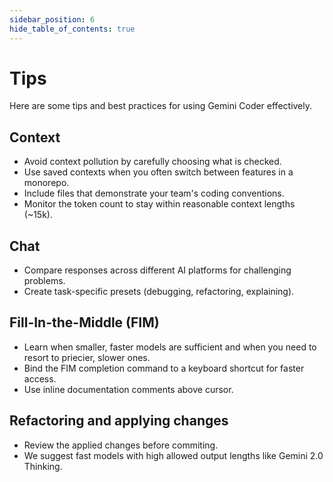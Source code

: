 ```yaml
---
sidebar_position: 6
hide_table_of_contents: true
---
```


# Tips

Here are some tips and best practices for using Gemini Coder effectively.

## Context

- Avoid context pollution by carefully choosing what is checked.
- Use saved contexts when you often switch between features in a monorepo.
- Include files that demonstrate your team's coding conventions.
- Monitor the token count to stay within reasonable context lengths (~15k).

## Chat

- Compare responses across different AI platforms for challenging problems.
- Create task-specific presets (debugging, refactoring, explaining).

## Fill-In-the-Middle (FIM)

- Learn when smaller, faster models are sufficient and when you need to resort to priecier, slower ones.
- Bind the FIM completion command to a keyboard shortcut for faster access.
- Use inline documentation comments above cursor.

## Refactoring and applying changes

- Review the applied changes before commiting.
- We suggest fast models with high allowed output lengths like Gemini 2.0 Thinking.
